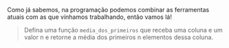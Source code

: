 Como já sabemos, na programação podemos combinar as ferramentas atuais com as que vínhamos trabalhando, então vamos lá!

> Defina uma função `media_dos_primeiros` que receba uma coluna e um valor n e retorne a média dos primeiros n elementos dessa coluna.
